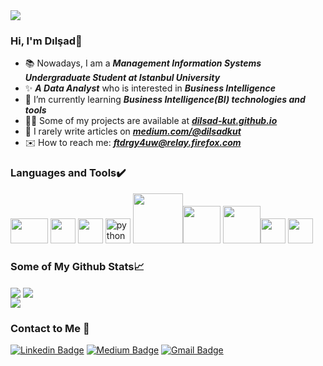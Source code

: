 
 <img src="https://github.com/dilsadkutt/dilsadkutt/blob/main/bg/bg4.png">
 
### Hi, I'm Dılşad👋 
- 📚 Nowadays, I am a ***Management Information Systems Undergraduate Student at Istanbul University*** 
- ✨ ***A Data Analyst*** who is interested in ***Business Intelligence***
- 🌴 I’m currently learning ***Business Intelligence(BI) technologies and tools***
- 👨‍💻 Some of my projects are available at ***<a href="https://dilsad-kut.github.io">dilsad-kut.github.io</a>***
- 📝 I rarely write articles on ***[medium.com/@dilsadkut](https://medium.com/@dilsadkut)***
- ✉️ How to reach me: ***ftdrgy4uw@relay.firefox.com***

### Languages and Tools✔️ 

<img src="https://camo.githubusercontent.com/78c64bf530da9cdf77a80a0afa221ad1e3d533a963bef130a47c6009bdd028f5/68747470733a2f2f63646e2e737667706f726e2e636f6d2f6c6f676f732f7461626c6561752e737667" width="60" height="40"/>  <img src="https://i1.wp.com/www.bconcepts.pt/wp-content/uploads/2019/04/PowerBI-Logo.png?fit=350%2C350&ssl=1" width="40" height="40"/> <img src="https://img-c.udemycdn.com/course/480x270/1481852_38c7_2.jpg" width="40" height="40"/> 
<img src="https://raw.githubusercontent.com/gilbarbara/logos/c122ccfcfdb15d9958a85696ff2460ac3b01f8ca/logos/python.svg" alt="python" width="40" height="40"/> <img src = https://miro.medium.com/max/765/1*cyXCE-JcBelTyrK-58w6_Q.png width = '80'><img src = https://www.freecodecamp.org/news/content/images/2020/07/pandas-logo.png width='60'> <img src = https://matplotlib.org/3.2.1/_images/sphx_glr_logos2_003.png width='60'><img src="https://ih1.redbubble.net/image.522683973.1990/st,small,507x507-pad,600x600,f8f8f8.u1.jpg" width="40" height="40"/> <img src="https://www.svgrepo.com/show/303229/microsoft-sql-server-logo.svg" width="40" height="40"/> 

### Some of My Github Stats📈 

<img align="center" src="https://github-readme-stats.vercel.app/api?username=dilsad-kut&include_all_commits=true&show_icons=true&theme=react" /> <img align="center" src="https://github-readme-stats.vercel.app/api/top-langs/?username=dilsad-kut&layout=compact&count_private=true&theme=react" />  <br>
<img align="center"  src="https://komarev.com/ghpvc/?username=dilsad-kut&style=plastic&color=blue" />
     
 ### Contact to Me 💬 
 
[![Linkedin Badge](https://img.shields.io/badge/LinkedIn-0077B5?style=for-the-badge&logo=linkedin&logoColor=white)](https://www.linkedin.com/in/dilsadkut/)
[![Medium Badge](https://img.shields.io/badge/Medium-12100E?style=for-the-badge&logo=medium&logoColor=white)](https://medium.com/@dilsadkut)
[![Gmail Badge](https://img.shields.io/badge/Gmail-D14836?style=for-the-badge&logo=gmail&logoColor=white&link=mailto:ftdrgy4uw@relay.firefox.com)](mailto:ftdrgy4uw@relay.firefox.com)



